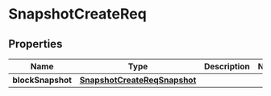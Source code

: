 # SnapshotCreateReq

## Properties
Name | Type | Description | Notes
------------ | ------------- | ------------- | -------------
**blockSnapshot** | [**SnapshotCreateReqSnapshot**](SnapshotCreateReqSnapshot.md) |  | 
